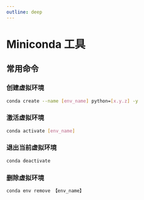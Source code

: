 ```yaml
---
outline: deep
---
```


# Miniconda 工具

## 常用命令

### 创建虚拟环境

```bash
conda create --name [env_name] python=[x.y.z] -y
```

### 激活虚拟环境

```bash
conda activate [env_name]
```

### 退出当前虚拟环境

```bash
conda deactivate
```

### 删除虚拟环境

```bash
conda env remove 【env_name】
```
